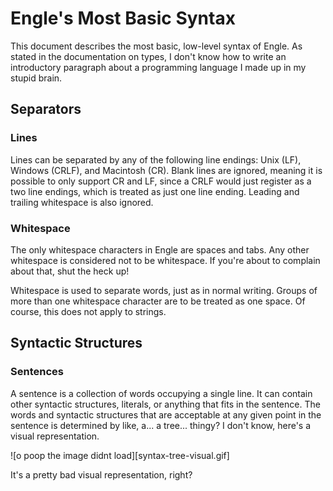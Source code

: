 # Engle's Most Basic Syntax
This document describes the most basic, low-level syntax of Engle. As stated in the documentation on types, I don't know how to write an introductory paragraph about a programming language I made up in my stupid brain.

## Separators

### Lines
Lines can be separated by any of the following line endings: Unix (LF), Windows (CRLF), and Macintosh (CR). Blank lines are ignored, meaning it is possible to only support CR and LF, since a CRLF would just register as a two line endings, which is treated as just one line ending. Leading and trailing whitespace is also ignored.

### Whitespace
The only whitespace characters in Engle are spaces and tabs. Any other whitespace is considered not to be whitespace. If you're about to complain about that, shut the heck up!

Whitespace is used to separate words, just as in normal writing. Groups of more than one whitespace character are to be treated as one space. Of course, this does not apply to strings.

## Syntactic Structures

### Sentences
A sentence is a collection of words occupying a single line. It can contain other syntactic structures, literals, or anything that fits in the sentence. The words and syntactic structures that are acceptable at any given point in the sentence is determined by like, a... a tree... thingy? I don't know, here's a visual representation.

![o poop the image didnt load][syntax-tree-visual.gif]

It's a pretty bad visual representation, right?